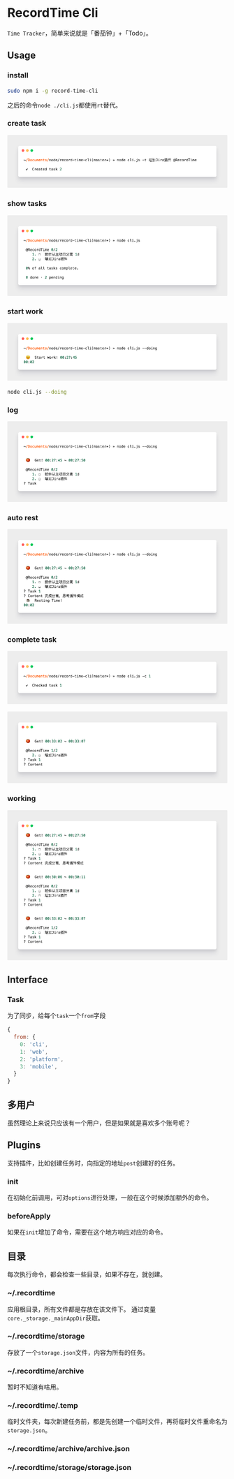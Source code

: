 # RecordTime Cli

`Time Tracker`，简单来说就是「番茄钟」+「Todo」。

## Usage

### install

```bash
sudo npm i -g record-time-cli
```

之后的命令`node ./cli.js`都使用`rt`替代。

### create task

![create task](./assets/create-task.png)

### show tasks

![show tasks](./assets/show-tasks.png)

### start work

![start work](./assets/start-work.png)

```bash
node cli.js --doing
```

### log

![log](./assets/log-time.png)

### auto rest

![rest](./assets/auto-rest.png)

### complete task

![complete](./assets/complete-task.png)

![not show complete task](./assets/not-show-complete-task.png)

### working

![working](./assets/auto.png)

## Interface

### Task

为了同步，给每个`task`一个`from`字段

```js
{
  from: {
    0: 'cli',
    1: 'web',
    2: 'platform',
    3: 'mobile',
  }
}
```

## 多用户

虽然理论上来说只应该有一个用户，但是如果就是喜欢多个账号呢？

## Plugins

支持插件，比如创建任务时，向指定的地址`post`创建好的任务。

### init

在初始化前调用，可对`options`进行处理，一般在这个时候添加额外的命令。

### beforeApply

如果在`init`增加了命令，需要在这个地方响应对应的命令。

## 目录

每次执行命令，都会检查一些目录，如果不存在，就创建。

### ~/.recordtime

应用根目录，所有文件都是存放在该文件下。
通过变量`core._storage._mainAppDir`获取。

### ~/.recordtime/storage

存放了一个`storage.json`文件，内容为所有的任务。

### ~/.recordtime/archive

暂时不知道有啥用。

### ~/.recordtime/.temp

临时文件夹，每次新建任务前，都是先创建一个临时文件，再将临时文件重命名为`storage.json`。

### ~/.recordtime/archive/archive.json

### ~/.recordtime/storage/storage.json